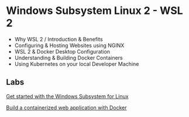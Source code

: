 # Windows Subsystem Linux 2 - WSL 2

- Why WSL 2 / Introduction & Benefits
- Configuring & Hosting Websites using NGINX
- WSL 2 & Docker Desktop Configuration
- Understanding & Building Docker Containers
- Using Kubernetes on your local Developer Machine

## Labs

[Get started with the Windows Subsystem for Linux](https://docs.microsoft.com/en-us/learn/modules/get-started-with-windows-subsystem-for-linux/)

[Build a containerized web application with Docker](https://docs.microsoft.com/en-us/learn/modules/intro-to-containers/)